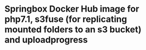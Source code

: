 # Springbox Docker Hub image for php7.1, s3fuse (for replicating mounted folders to an s3 bucket) and uploadprogress
